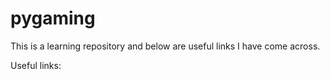 pygaming
========

This is a learning repository and below are useful links I have come across.

Useful links:


